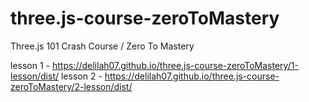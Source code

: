 # three.js-course-zeroToMastery

Three.js 101 Crash Course / Zero To Mastery

lesson 1 - https://delilah07.github.io/three.js-course-zeroToMastery/1-lesson/dist/
lesson 2 - https://delilah07.github.io/three.js-course-zeroToMastery/2-lesson/dist/
